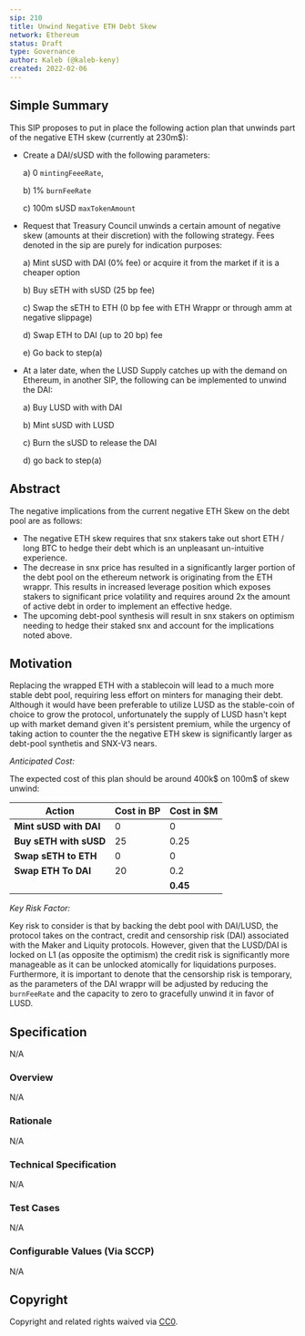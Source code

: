 ```yaml
---
sip: 210
title: Unwind Negative ETH Debt Skew
network: Ethereum
status: Draft
type: Governance
author: Kaleb (@kaleb-keny)
created: 2022-02-06
---
```


<!--You can leave these HTML comments in your merged SIP and delete the visible duplicate text guides, they will not appear and may be helpful to refer to if you edit it again. This is the suggested template for new SIPs. Note that an SIP number will be assigned by an editor. When opening a pull request to submit your SIP, please use an abbreviated title in the filename, `sip-draft_title_abbrev.md`. The title should be 44 characters or less.-->

## Simple Summary

<!--"If you can't explain it simply, you don't understand it well enough." Simply describe the outcome the proposed changes intends to achieve. This should be non-technical and accessible to a casual community member.-->

This SIP proposes to put in place the following action plan that unwinds part of the negative ETH skew (currently at 230m$):

- Create a DAI/sUSD with the following parameters:

  a) 0 `mintingFeeeRate`, 

  b) 1% `burnFeeRate`

  c) 100m sUSD `maxTokenAmount`

- Request that Treasury Council unwinds a certain amount of negative skew (amounts at their discretion) with the following strategy. Fees denoted in the sip are purely for indication purposes:
 
  a) Mint sUSD with DAI (0% fee) or acquire it from the market if it is a cheaper option
  
  b) Buy sETH with sUSD (25 bp fee)
  
  c) Swap the sETH to ETH (0 bp fee with ETH Wrappr or through amm at negative slippage)
  
  d) Swap ETH to DAI (up to 20 bp) fee
  
  e) Go back to step(a)

- At a later date, when the LUSD Supply catches up with the demand on Ethereum, in another SIP, the following can be implemented to unwind the DAI:

  a) Buy LUSD with with DAI

  b) Mint sUSD with LUSD

  c) Burn the sUSD to release the DAI

  d) go back to step(a)

## Abstract

<!--A short (~200 word) description of the proposed change, the abstract should clearly describe the proposed change. This is what *will* be done if the SIP is implemented, not *why* it should be done or *how* it will be done. If the SIP proposes deploying a new contract, write, "we propose to deploy a new contract that will do x".-->

The negative implications from the current negative ETH Skew on the debt pool are as follows:
  - The negative ETH skew requires that snx stakers take out short ETH / long BTC to hedge their debt which is an unpleasant un-intuitive experience. 
  - The decrease in snx price has resulted in a significantly larger portion of the debt pool on the ethereum network is originating from the ETH wrappr. This results in increased leverage position which exposes stakers to significant price volatility and requires around 2x the amount of active debt in order to implement an effective hedge.
  - The upcoming debt-pool synthesis will result in snx stakers on optimism needing to hedge their staked snx and account for the implications noted above.

## Motivation

<!--This is the problem statement. This is the *why* of the SIP. It should clearly explain *why* the current state of the protocol is inadequate.  It is critical that you explain *why* the change is needed, if the SIP proposes changing how something is calculated, you must address *why* the current calculation is innaccurate or wrong. This is not the place to describe how the SIP will address the issue!-->

Replacing the wrapped ETH with a stablecoin will lead to a much more stable debt pool, requiring less effort on minters for managing their debt. Although it would have been preferable to utilize LUSD as the stable-coin of choice to grow the protocol, unfortunately the supply of LUSD hasn't kept up with market demand given it's persistent premium, while the urgency of taking action to counter the the negative ETH skew is significantly larger as debt-pool synthetis and SNX-V3 nears.  

*Anticipated Cost:*

The expected cost of this plan should be around 400k$ on 100m$ of skew unwind:

| **Action**             	| **Cost in BP** 	| **Cost in $M** 	|
|------------------------	|----------------	|----------------	|
| **Mint sUSD with DAI** 	| 0              	| 0              	|
| **Buy sETH with sUSD** 	| 25             	| 0.25           	|
| **Swap sETH to ETH**   	| 0              	| 0              	|
| **Swap ETH To DAI**    	| 20             	| 0.2            	|
|                        	|                	| **0.45**       	|

*Key Risk Factor:*

Key risk to consider is that by backing the debt pool with DAI/LUSD, the protocol takes on the contract, credit and censorship risk (DAI) associated with the Maker and Liquity protocols. However, given that the LUSD/DAI is locked on L1 (as opposite the optimism) the credit risk is significantly more manageable as it can be unlocked atomically for liquidations purposes.
Furthermore, it is important to denote that the censorship risk is temporary, as the parameters of the DAI wrappr will be adjusted by reducing the `burnFeeRate` and the capacity to zero to gracefully unwind it in favor of LUSD.

## Specification

<!--The specification should describe the syntax and semantics of any new feature, there are five sections
1. Overview
2. Rationale
3. Technical Specification
4. Test Cases
5. Configurable Values
-->
N/A

### Overview

<!--This is a high level overview of *how* the SIP will solve the problem. The overview should clearly describe how the new feature will be implemented.-->
N/A

### Rationale

<!--This is where you explain the reasoning behind how you propose to solve the problem. Why did you propose to implement the change in this way, what were the considerations and trade-offs. The rationale fleshes out what motivated the design and why particular design decisions were made. It should describe alternate designs that were considered and related work. The rationale may also provide evidence of consensus within the community, and should discuss important objections or concerns raised during discussion.-->
N/A

### Technical Specification

<!--The technical specification should outline the public API of the changes proposed. That is, changes to any of the interfaces Synthetix currently exposes or the creations of new ones.-->

N/A

### Test Cases

<!--Test cases for an implementation are mandatory for SIPs but can be included with the implementation..-->

N/A

### Configurable Values (Via SCCP)

<!--Please list all values configurable via SCCP under this implementation.-->

N/A

## Copyright

Copyright and related rights waived via [CC0](https://creativecommons.org/publicdomain/zero/1.0/).
